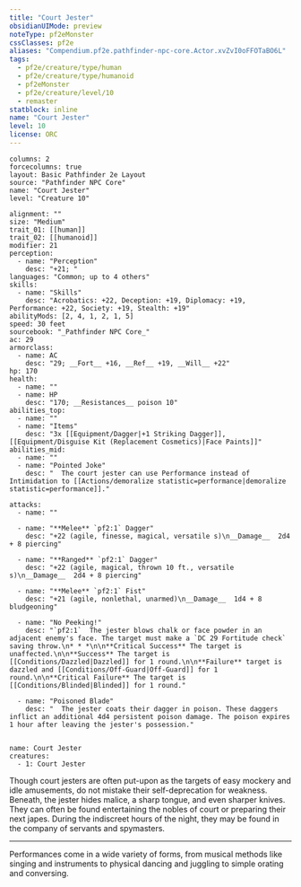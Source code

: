 ```yaml
---
title: "Court Jester"
obsidianUIMode: preview
noteType: pf2eMonster
cssClasses: pf2e
aliases: "Compendium.pf2e.pathfinder-npc-core.Actor.xvZvI0oFFOTaBO6L" 
tags:
  - pf2e/creature/type/human
  - pf2e/creature/type/humanoid
  - pf2eMonster
  - pf2e/creature/level/10
  - remaster
statblock: inline
name: "Court Jester"
level: 10
license: ORC
---
```


```statblock
columns: 2
forcecolumns: true
layout: Basic Pathfinder 2e Layout
source: "Pathfinder NPC Core"
name: "Court Jester"
level: "Creature 10"

alignment: ""
size: "Medium"
trait_01: [[human]]
trait_02: [[humanoid]]
modifier: 21
perception:
  - name: "Perception"
    desc: "+21; "
languages: "Common; up to 4 others"
skills:
  - name: "Skills"
    desc: "Acrobatics: +22, Deception: +19, Diplomacy: +19, Performance: +22, Society: +19, Stealth: +19"
abilityMods: [2, 4, 1, 2, 1, 5]
speed: 30 feet
sourcebook: "_Pathfinder NPC Core_"
ac: 29
armorclass:
  - name: AC
    desc: "29; __Fort__ +16, __Ref__ +19, __Will__ +22"
hp: 170
health:
  - name: ""
  - name: HP
    desc: "170; __Resistances__ poison 10"
abilities_top:
  - name: ""
  - name: "Items"
    desc: "3x [[Equipment/Dagger|+1 Striking Dagger]], [[Equipment/Disguise Kit (Replacement Cosmetics)|Face Paints]]"
abilities_mid:
  - name: ""
  - name: "Pointed Joke"
    desc: "  The court jester can use Performance instead of Intimidation to [[Actions/demoralize statistic=performance|demoralize statistic=performance]]."

attacks:
  - name: ""

  - name: "**Melee** `pf2:1` Dagger"
    desc: "+22 (agile, finesse, magical, versatile s)\n__Damage__  2d4 + 8 piercing"

  - name: "**Ranged** `pf2:1` Dagger"
    desc: "+22 (agile, magical, thrown 10 ft., versatile s)\n__Damage__  2d4 + 8 piercing"

  - name: "**Melee** `pf2:1` Fist"
    desc: "+21 (agile, nonlethal, unarmed)\n__Damage__  1d4 + 8 bludgeoning"

  - name: "No Peeking!"
    desc: "`pf2:1`  The jester blows chalk or face powder in an adjacent enemy's face. The target must make a `DC 29 Fortitude check` saving throw.\n* * *\n\n**Critical Success** The target is unaffected.\n\n**Success** The target is [[Conditions/Dazzled|Dazzled]] for 1 round.\n\n**Failure** target is dazzled and [[Conditions/Off-Guard|Off-Guard]] for 1 round.\n\n**Critical Failure** The target is [[Conditions/Blinded|Blinded]] for 1 round."

  - name: "Poisoned Blade"
    desc: "  The jester coats their dagger in poison. These daggers inflict an additional 4d4 persistent poison damage. The poison expires 1 hour after leaving the jester's possession."
 
```

```encounter-table
name: Court Jester
creatures:
  - 1: Court Jester
```



Though court jesters are often put-upon as the targets of easy mockery and idle amusements, do not mistake their self-deprecation for weakness. Beneath, the jester hides malice, a sharp tongue, and even sharper knives. They can often be found entertaining the nobles of court or preparing their next japes. During the indiscreet hours of the night, they may be found in the company of servants and spymasters.

* * *

Performances come in a wide variety of forms, from musical methods like singing and instruments to physical dancing and juggling to simple orating and conversing.
